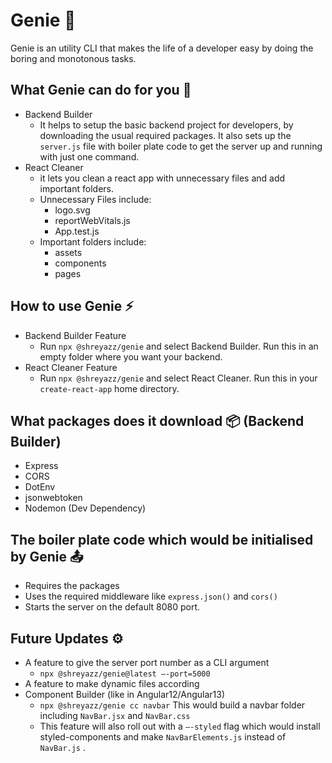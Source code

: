 # Genie 🧞

Genie is an utility CLI that makes the life of a developer easy by doing the boring and monotonous tasks.

## What Genie can do for you 🔮

- Backend Builder
  - It helps to setup the basic backend project for developers, by downloading the usual required packages. It also sets up the `server.js` file with boiler plate code to get the server up and running with just one command.
- React Cleaner
  - it lets you clean a react app with unnecessary files and add important folders.
  - Unnecessary Files include:
    - logo.svg
    - reportWebVitals.js
    - App.test.js
  - Important folders include:
    - assets
    - components
    - pages

## How to use Genie ⚡️

- Backend Builder Feature
  - Run `npx @shreyazz/genie` and select Backend Builder. Run this in an empty folder where you want your backend.
- React Cleaner Feature
  - Run `npx @shreyazz/genie` and select React Cleaner. Run this in your `create-react-app` home directory.

## What packages does it download 📦 (Backend Builder)

- Express
- CORS
- DotEnv
- jsonwebtoken
- Nodemon (Dev Dependency)

## The boiler plate code which would be initialised by Genie 📤

- Requires the packages
- Uses the required middleware like `express.json()` and `cors()`
- Starts the server on the default 8080 port.

## Future Updates ⚙️

- A feature to give the server port number as a CLI argument
  - `npx @shreyazz/genie@latest —-port=5000`
- A feature to make dynamic files according
- Component Builder (like in Angular12/Angular13)
  - `npx @shreyazz/genie cc navbar` This would build a navbar folder including `NavBar.jsx` and `NavBar.css`
  - This feature will also roll out with a `—-styled` flag which would install styled-components and make `NavBarElements.js` instead of `NavBar.js` .
